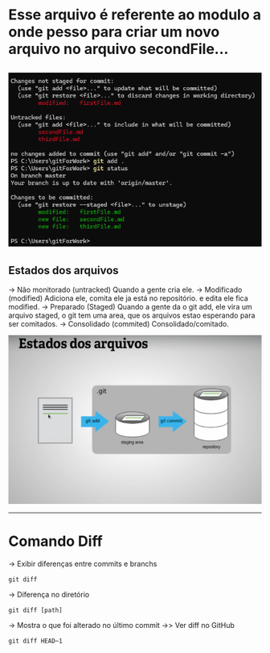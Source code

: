 # Esse arquivo é referente ao modulo a onde pesso para criar um novo arquivo no arquivo secondFile...

![git status](./gitStatus.png)
---
## Estados dos arquivos
-> Não monitorado (untracked)
    Quando a gente cria ele.
-> Modificado (modified)
    Adiciona ele, comita ele ja está no repositório. e edita ele fica modified.
-> Preparado (Staged)
    Quando a gente da o git add, ele vira um arquivo staged, o git tem uma area, que os arquivos estao esperando para ser comitados.
-> Consolidado (commited)
    Consolidado/comitado.

![Estado do arquivo](./estadoArquivo.png)

---
# Comando Diff

-> Exibir diferenças entre commits e branchs
```
git diff
```

-> Diferença no diretório
```
git diff [path]
```

-> Mostra o que foi alterado no último commit 
->> Ver diff no GitHub
```
git diff HEAD~1
```